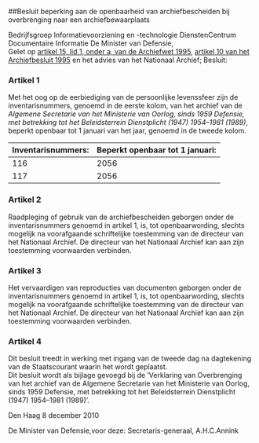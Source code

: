 <meta http-equiv='Content-Type' content='text/html; charset=utf-8' />

##Besluit beperking aan de openbaarheid van archiefbescheiden bij overbrenging naar een archiefbewaarplaats

Bedrijfsgroep Informatievoorziening en -technologie DienstenCentrum Documentaire Informatie  De Minister van Defensie,  
Gelet op [artikel 15, lid 1, onder a, van de Archiefwet 1995](../../../../../../../../../../../wet/archiefwet/1995/BWBR0007376/README.md), [artikel 10 van het Archiefbesluit 1995](../../../../../../../../../../../AMvB/archiefbesluit/1995/BWBR0007748/README.md) en het advies van het Nationaal Archief;
Besluit:    

### Artikel  1  

Met het oog op de eerbiediging van de persoonlijke levenssfeer zijn de inventarisnummers, genoemd in de eerste kolom, van het archief van de *Algemene Secretarie van het Ministerie van Oorlog, sinds 1959 Defensie, met betrekking tot het Beleidsterrein Dienstplicht (1947) 1954–1981 (1989)*, beperkt openbaar tot 1 januari van het jaar, genoemd in de tweede kolom.  

| Inventarisnummers:  | Beperkt openbaar tot 1 januari:  |
|:---|:---|
| 116  | 2056  |
| 117  | 2056  |

### Artikel  2  

Raadpleging of gebruik van de archiefbescheiden geborgen onder de inventarisnummers genoemd in artikel 1, is, tot openbaarwording, slechts mogelijk na voorafgaande schriftelijke toestemming van de directeur van het Nationaal Archief. De directeur van het Nationaal Archief kan aan zijn toestemming voorwaarden verbinden.  

### Artikel  3  

Het vervaardigen van reproducties van documenten geborgen onder de inventarisnummers genoemd in artikel 1, is, tot openbaarwording, slechts mogelijk na voorafgaande schriftelijke toestemming van de directeur van het Nationaal Archief. De directeur van het Nationaal Archief kan aan zijn toestemming voorwaarden verbinden.  

### Artikel  4  

Dit besluit treedt in werking met ingang van de tweede dag na dagtekening van de Staatscourant waarin het wordt geplaatst.  
Dit besluit wordt als bijlage gevoegd bij de ‘Verklaring van Overbrenging van het archief van de Algemene Secretarie van het Ministerie van Oorlog, sinds 1959 Defensie, met betrekking tot het Beleidsterrein Dienstplicht (1947) 1954–1981 (1989)’.   

Den Haag 
8 december 2010   

De 
Minister van Defensie,voor deze:
Secretaris-generaal,
A.H.C.Annink   
